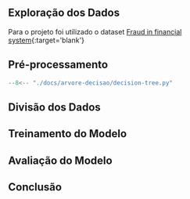 ## Exploração dos Dados

Para o projeto foi utilizado o dataset [Fraud in financial system](https://kaggle){:target='blank'}

## Pré-processamento

``` python 
--8<-- "./docs/arvore-decisao/decision-tree.py"
```

## Divisão dos Dados


## Treinamento do Modelo

## Avaliação do Modelo

## Conclusão